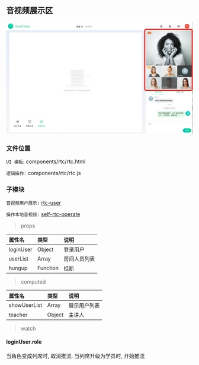 ## 音视频展示区

![image](../image/rtc.png)

### 文件位置

`UI 模板`: components/rtc/rtc.html

`逻辑操作:` components/rtc/rtc.js

### 子模块

`音视频用户展示:` [rtc-user](./rtc/rtc-user.md)

`操作本地音视频:` [self-rtc-operate](./rtc/self-user-operate.md)

> props

|  属性名      | 类型     | 说明     |
| :---------- | :------- | :------- |
| loginUser | Object |  登录用户 |
| userList |  Array | 房间人员列表 |
| hungup |  Function | 挂断 |

> computed

|  属性名      | 类型     | 说明     |
| :---------- | :------- | :------- |
| showUserList | Array |  展示用户列表 |
| teacher |  Object | 主讲人 |

> watch

#### loginUser.role

当角色变成列席时, 取消推流. 当列席升级为学员时, 开始推流